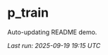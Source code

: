 # p_train

Auto-updating README demo.

<!--START_SECTION:status-->
_Last run: 2025-09-19 19:15 UTC_
<!--END_SECTION:status-->
























































































































































































































































































































































































































































































































































































































































































































